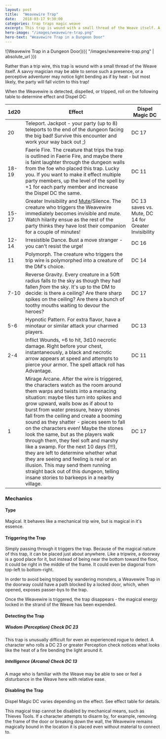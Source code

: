 ```yaml
---
layout: post
title:  "Weavewire Trap"
date:   2018-03-17 9:30:00
categories: trap traps magic weave
excerpt: This trap is wound with a small thread of the Weave itself. A savvy magician may be able to sense such a presence, or a perceptive adventurer may notice light bending as if by heat - but most likely, the party will fall victim to this trap!
hero-image: "/images/weavewire-trap.png"
hero-text: "Weavewire Trap in a Dungeon Door"
---
```


![Weavewire Trap in a Dungeon Door]({{ "/images/weavewire-trap.png" | absolute_url }})

Rather than a trip wire, this trap is wound with a small thread of the Weave itself. A savvy magician may be able to sense such a presence, or a perceptive adventurer may notice light bending as if by heat - but most likely, the party will fall victim to this trap!

When the Weavewire is detected, dispelled, or tripped, roll on the following table to determine effect and Dispel DC:


1d20 | Effect | Dispel Magic DC
-----|--------|----------------
20      | Teleport. Jackpot - your party (up to 8) teleports to the end of the dungeon facing the big bad! Survive this encounter and work your way back out ;) | DC 17
18-19      | Faerie Fire. The creature that trips the trap is outlined in Faerie Fire, and maybe there is faint laughter through the dungeon walls from the foe who placed this trap. Lucky you. If you want to make it effect multiple party members, up the level of the spell by +1 for each party member and increase the Dispel DC the same. | DC 11
15-17 | Greater Invisibility and [Mute](https://www.dndbeyond.com/spells/4015-mute)/Silence. The creature who triggers the Weavewire immediately becomes invisible and mute. Watch hilarity ensue as the rest of the party thinks they have lost their companion for a couple of minutes! | DC 13 saves vs. Mute, DC 14 for Greater Invisibility
12-14 | Irresistible Dance. Bust a move stranger - you can't resist the urge! | DC 16
11 | Polymorph. The creature who triggers the trip wire is polymorphed into a creature of the DM's choice. | DC 14
7-10  | Reverse Gravity. Every creature in a 50ft radius falls *to* the sky as though they had fallen *from* the sky. It's up to the DM to decide: is there a ceiling? Are there sharp spikes on the ceiling? Are there a bunch of toothy mouths waiting to devour the heroes? | DC 17
5-6   | Hypnotic Pattern. For extra flavor, have a minotaur or similar attack your charmed players. | DC 13
2-4   | Inflict Wounds, +6 to hit, 3d10 necrotic damage. Right before your chest, instantaneously, a black and necrotic arrow appears at speed and attempts to pierce your armor. The spell attack roll has Advantage. | DC 11
1       | Mirage Arcane. After the wire is triggered, the characters watch as the room around them warps and twists into a menacing situation: maybe tiles turn into spikes and grow upward, walls bow as if about to burst from water pressure, heavy stones fall from the ceiling and create a booming sound as they shatter - pieces seem to fall on the characters even! Maybe the stones look the same, but as the players walk through them, they feel soft and marshy like a swamp. For the next 10 days (!!!), they are left to determine whether what they are seeing and feeling is real or an illusion. This may send them running straight back out of this dungeon, telling insane stories to barkeeps in a nearby village. | DC 17

### Mechanics

#### Type

Magical. It behaves like a mechanical trip wire, but is magical in it's essence.

#### Triggering the Trap

Simply passing through it triggers the trap. Because of the magical nature of this trap, it can be placed just about anywhere. Like a tripwire, a doorway is a good place for it, but instead of being near the bottom toward the floor, it could be right in the middle of the frame. It could even be diagonal from top-left to bottom-right.

In order to avoid being tripped by wandering monsters, a Weavewire Trap in the doorway could have a path blocked by a locked door, which, when opened, exposes passer-bys to the trap.

Once the Weavewire is triggered, the trap disappears - the magical energy locked in the strand of the Weave has been expended.

#### Detecting the Trap

##### Wisdom (Perception) Check DC 23

This trap is unusually difficult for even an experienced rogue to detect. A character who rolls a DC 23 or greater Perception check notices what looks like the heat of a fire bending the light around it.

##### Intelligence (Arcana) Check DC 13

A mage who is familiar with the Weave may be able to see or feel a disturbance in the Weave here with relative ease.


#### Disabling the Trap

Dispel Magic DC varies depending on the effect. See effect table for details.

This magical trap cannot be disabled by mechanical means, such as Thieves Tools. If a character attempts to disarm by, for example, removing the frame of the door or breaking down the wall, the Weavewire remains magically bound in the location it is placed even without material to connect to.


